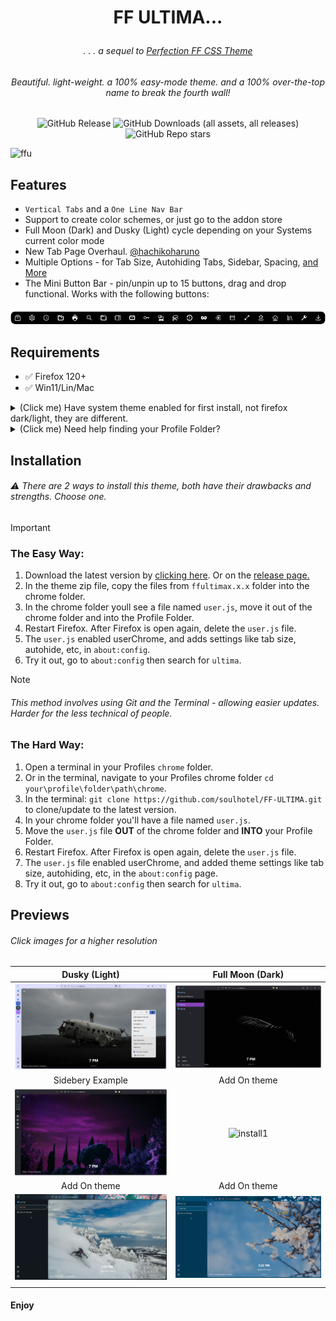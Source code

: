 # <p align="center"> FF ULTIMA... </p>

###### <p align="center">. . . a sequel to [Perfection FF CSS Theme](https://github.com/soulhotel/Perfection-Firefox-CSS-Theme) </p>

###### <p align="center">Beautiful. light-weight. a 100% easy-mode theme. and a 100% over-the-top name to break the fourth wall!</p>

<div align="center">

![GitHub Release](https://img.shields.io/github/v/release/soulhotel/FF-CSS-ULTIMA?style=for-the-badge) ![GitHub Downloads (all assets, all releases)](https://img.shields.io/github/downloads/soulhotel/ff-ultima/total?style=for-the-badge&color=blue) ![GitHub Repo stars](https://img.shields.io/github/stars/soulhotel/FF-CSS-ULTIMA?style=for-the-badge)

</div>

![ffu](https://github.com/soulhotel/FF-ULTIMA/assets/155501797/0d2d418a-0123-43e3-960b-952f39956b08)

<!-- 
> pv +-
 ![preview2](https://github.com/soulhotel/FF-ULTIMA/assets/155501797/e5e38b36-05fb-405d-8601-d4e924f66e81) 
 ![preview1](https://github.com/soulhotel/FF-ULTIMA/assets/155501797/5fc4b558-f78a-45c5-9ef0-ca016a0e85de) 
 ![Main Preview](doc/preview/prev1.gif)
 -->

## Features

- `Vertical Tabs` and a `One Line Nav Bar`
- Support to create color schemes, or just go to the addon store
- Full Moon (Dark) and Dusky (Light) cycle depending on your Systems current color mode
- New Tab Page Overhaul. [@hachikoharuno](https://github.com/hachikoharuno/Beautiful-newtab-Firefox) 
- Multiple Options - for Tab Size, Autohiding Tabs, Sidebar, Spacing, [and More](doc/Modification.md)
- The Mini Button Bar - pin/unpin up to 15 buttons, drag and drop functional. Works with the following buttons:

![prevautohide](doc/preview/prevmini-bar.png)

## Requirements

- ✅ Firefox 120+
- ✅ Win11/Lin/Mac

<details>
<summary>(Click me) Have system theme enabled for first install, not firefox dark/light, they are different.</summary>
  
![install1](doc/preview/install1.jpg) ![install2](doc/preview/install2.jpg)
</details>

<details>
<summary>(Click me) Need help finding your Profile Folder?</summary>

<br>

> userChrome Themes work by Having the Firefox Browser read style-sheets `.css` within a certain directory of your Profile Folder. There are two easy ways to access this folder:

1. Go to the `about:support` page
- In the URL Bar, type `about:support`.
- Look at the **Profile Folder** row. Open the folder.
- In that folder, create a new folder named `chrome` (If it doesnt already exist).

![aboutsupport](doc/preview/about_support.png)

2. Go to the `about:profiles` page
- In the URL Bar, type `about:profiles`.
- Your profile will say `This is the profile in use and...`. Click the **Open Directory** button in the **Root Directory** row.
- In that folder, create a new folder named `chrome` (if it doesnt already exist).
 
![alt text](doc/preview/profilelocation.png)
</details>

## Installation

###### :warning: There are 2 ways to install this theme, both have their drawbacks and strengths. Choose one.

> [!IMPORTANT]
> ### The Easy Way:
> 1. Download the latest version by [clicking here](https://github.com/soulhotel/FF-ULTIMA/archive/refs/heads/main.zip). Or on the [release page.](https://github.com/soulhotel/FF-CSS-ULTIMA/releases/latest)
> 2. In the theme zip file, copy the files from `ffultimax.x.x` folder into the chrome folder.
> 3. In the chrome folder youll see a file named `user.js`, move it out of the chrome folder and into the Profile Folder.
> 4. Restart Firefox. After Firefox is open again, delete the `user.js` file.
> 5. The `user.js` enabled userChrome, and adds settings like tab size, autohide, etc, in `about:config`.
> 6. Try it out, go to `about:config` then search for `ultima`.

<!-- https://github.com/soulhotel/FF-ULTIMA/assets/155501797/dbc7fc96-e975-4a6f-820d-f69efa04cf8e -->

> [!NOTE]
> ###### This method involves using Git and the Terminal - allowing easier updates. Harder for the less technical of people.
> ### The Hard Way:
> 1. Open a terminal in your Profiles `chrome` folder.
> 2. Or in the terminal, navigate to your Profiles chrome folder `cd your\profile\folder\path\chrome`.
> 3. In the terminal: `git clone https://github.com/soulhotel/FF-ULTIMA.git` to clone/update to the latest version.
> 4. In your chrome folder you'll have a file named `user.js`.
> 5. Move the `user.js` file **OUT** of the chrome folder and **INTO** your Profile Folder.
> 6. Restart Firefox. After Firefox is open again, delete the `user.js` file.
> 7. The `user.js` file enabled userChrome, and added theme settings like tab size, autohiding, etc, in the `about:config` page.
> 8. Try it out, go to `about:config` then search for `ultima`.

## Previews

###### Click images for a higher resolution

|            Dusky (Light)            |          Full Moon (Dark)           |
| :---------------------------------: | :---------------------------------: |
| ![install1](doc/preview/prevw.png) | ![install1](doc/preview/prev3.png) |
|            Sidebery Example         |            Add On theme             |
| ![install1](doc/preview/prevs.png) | ![install1](doc/preview/prev5.gif) |
|            Add On theme             |            Add On theme             |
| ![install1](doc/preview/prev6.png) | ![install1](doc/preview/prev4.gif) |
|                                     |                                     |

#### Enjoy
